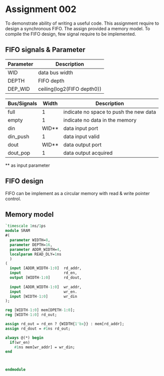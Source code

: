# Assignment 002
To demonstrate ability of writing a useful code. This assignment require to design a synchronous FIFO.
The assign provided a memory model. To compile the FIFO design, few signal require to be implemented.

## FIFO signals & Parameter
| Parameter | Description |
| -         | -           |
| WID       | data bus width | 
| DEPTH     | FIFO depth  |
| DEP_WID   | ceiling(log2(FIFO depth0)) |

| Bus/Signals | Width | Description |
| ----------- | ------| ----------- |
| full        | 1     | indicate no space to push the new data |
| empty       | 1     | indicate no data in the memory |
| din         | WID**     | data input port |
| din_push    | 1     | data input valid | 
| dout        | WID**     | data output port |
| dout_pop    | 1| data output acquired | 

** as input parameter 

## FIFO design
FIFO can be implement as a circular memory with read & write pointer control.


## Memory model

```sv
`timescale 1ns/1ps
module SRAM
#(
  parameter WIDTH=8,
  parameter DEPTH=16,
  parameter ADDR_WIDTH=4,
  localparam READ_DLY=1ns
  )
(
  input [ADDR_WIDTH-1:0]  rd_addr,
  input                   rd_en,
  output [WIDTH-1:0]      rd_dout,
  
  input [ADDR_WIDTH-1:0]  wr_addr,
  input                   wr_en.
  input [WIDTH-1:0]       wr_din
);

reg [WIDTH-1:0] mem[DPETH-1:0];
reg [WIDTH-1:0] rd_out;

assign rd_out = rd_en ? {WIDTH{1'bx}} : mem[rd_addr];
assign rd_dout = #1ns rd_out;

always @(*) begin
  if(wr_en)
    #1ns mem[wr_addr] = wr_din;
end



endmodule
```
